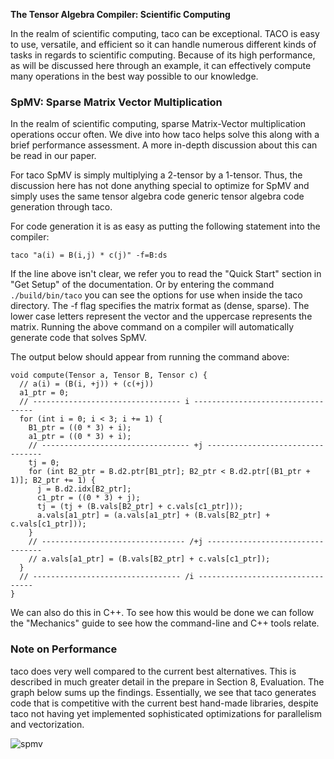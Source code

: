 **The Tensor Algebra Compiler: Scientific Computing**

In the realm of scientific computing, taco can be exceptional. TACO is easy to use, versatile, and efficient so it can handle numerous different kinds of tasks in regards to scientific computing. Because of its high performance, as will be discussed here through an example, it can effectively compute many operations in the best way possible to our knowledge.

### SpMV: Sparse Matrix Vector Multiplication

In the realm of scientific computing, sparse Matrix-Vector multiplication operations occur often. We dive into how taco helps solve this along with a brief performance assessment. A more in-depth discussion about this can be read in our paper.

For taco SpMV is simply multiplying a 2-tensor by a 1-tensor. Thus, the discussion here has not done anything special to optimize for SpMV and simply uses the same tensor algebra code generic tensor algebra code generation through taco.

For code generation it is as easy as putting the following statement into the compiler:

```
taco "a(i) = B(i,j) * c(j)" -f=B:ds
```

If the line above isn't clear, we refer you to read the "Quick Start" section in "Get Setup" of the documentation. Or by entering the command `./build/bin/taco` you can see the options for use when inside the taco directory. The -f flag specifies the matrix format as (dense, sparse). The lower case letters represent the vector and the uppercase represents the matrix. Running the above command on a compiler will automatically generate code that solves SpMV.

The output below should appear from running the command above:
```
void compute(Tensor a, Tensor B, Tensor c) {
  // a(i) = (B(i, +j)) + (c(+j))
  a1_ptr = 0;
  // --------------------------------- i ----------------------------------
  for (int i = 0; i < 3; i += 1) {
    B1_ptr = ((0 * 3) + i);
    a1_ptr = ((0 * 3) + i);
    // --------------------------------- +j ---------------------------------
    tj = 0;
    for (int B2_ptr = B.d2.ptr[B1_ptr]; B2_ptr < B.d2.ptr[(B1_ptr + 1)]; B2_ptr += 1) {
      j = B.d2.idx[B2_ptr];
      c1_ptr = ((0 * 3) + j);
      tj = (tj + (B.vals[B2_ptr] + c.vals[c1_ptr]));
      a.vals[a1_ptr] = (a.vals[a1_ptr] + (B.vals[B2_ptr] + c.vals[c1_ptr]));
    }
    // -------------------------------- /+j ---------------------------------
    // a.vals[a1_ptr] = (B.vals[B2_ptr] + c.vals[c1_ptr]);
  }
  // --------------------------------- /i ---------------------------------
}
```

We can also do this in C++. To see how this would be done we can follow the "Mechanics" guide to see how the command-line and C++ tools relate.

### Note on Performance

taco does very well compared to the current best alternatives. This is described in much greater detail in the prepare in Section 8, Evaluation. The graph below sums up the findings. Essentially, we see that taco generates code that is competitive with the current best hand-made libraries, despite taco not having yet implemented sophisticated optimizations for parallelism and vectorization.

![spmv](/img/spmv_image.png)
